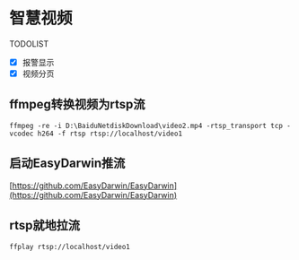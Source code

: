 # 智慧视频

TODOLIST

 - [x] 报警显示
 - [x] 视频分页
 
 ## ffmpeg转换视频为rtsp流
 
 
```
ffmpeg -re -i D:\BaiduNetdiskDownload\video2.mp4 -rtsp_transport tcp -vcodec h264 -f rtsp rtsp://localhost/video1
```

## 启动EasyDarwin推流
[https://github.com/EasyDarwin/EasyDarwin](https://github.com/EasyDarwin/EasyDarwin)

## rtsp就地拉流
```
ffplay rtsp://localhost/video1
```

